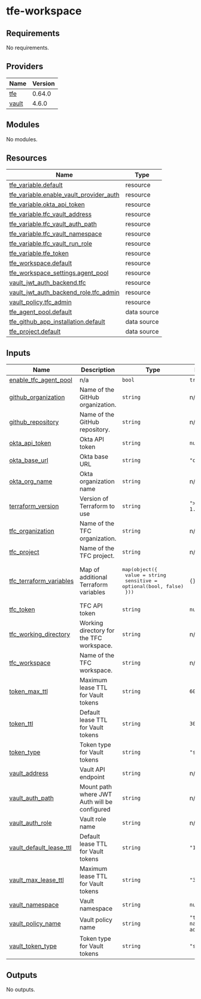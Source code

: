 # tfe-workspace

<!-- BEGIN_TF_DOCS -->
## Requirements

No requirements.

## Providers

| Name | Version |
|------|---------|
| <a name="provider_tfe"></a> [tfe](#provider\_tfe) | 0.64.0 |
| <a name="provider_vault"></a> [vault](#provider\_vault) | 4.6.0 |

## Modules

No modules.

## Resources

| Name | Type |
|------|------|
| [tfe_variable.default](https://registry.terraform.io/providers/hashicorp/tfe/latest/docs/resources/variable) | resource |
| [tfe_variable.enable_vault_provider_auth](https://registry.terraform.io/providers/hashicorp/tfe/latest/docs/resources/variable) | resource |
| [tfe_variable.okta_api_token](https://registry.terraform.io/providers/hashicorp/tfe/latest/docs/resources/variable) | resource |
| [tfe_variable.tfc_vault_address](https://registry.terraform.io/providers/hashicorp/tfe/latest/docs/resources/variable) | resource |
| [tfe_variable.tfc_vault_auth_path](https://registry.terraform.io/providers/hashicorp/tfe/latest/docs/resources/variable) | resource |
| [tfe_variable.tfc_vault_namespace](https://registry.terraform.io/providers/hashicorp/tfe/latest/docs/resources/variable) | resource |
| [tfe_variable.tfc_vault_run_role](https://registry.terraform.io/providers/hashicorp/tfe/latest/docs/resources/variable) | resource |
| [tfe_variable.tfe_token](https://registry.terraform.io/providers/hashicorp/tfe/latest/docs/resources/variable) | resource |
| [tfe_workspace.default](https://registry.terraform.io/providers/hashicorp/tfe/latest/docs/resources/workspace) | resource |
| [tfe_workspace_settings.agent_pool](https://registry.terraform.io/providers/hashicorp/tfe/latest/docs/resources/workspace_settings) | resource |
| [vault_jwt_auth_backend.tfc](https://registry.terraform.io/providers/hashicorp/vault/latest/docs/resources/jwt_auth_backend) | resource |
| [vault_jwt_auth_backend_role.tfc_admin](https://registry.terraform.io/providers/hashicorp/vault/latest/docs/resources/jwt_auth_backend_role) | resource |
| [vault_policy.tfc_admin](https://registry.terraform.io/providers/hashicorp/vault/latest/docs/resources/policy) | resource |
| [tfe_agent_pool.default](https://registry.terraform.io/providers/hashicorp/tfe/latest/docs/data-sources/agent_pool) | data source |
| [tfe_github_app_installation.default](https://registry.terraform.io/providers/hashicorp/tfe/latest/docs/data-sources/github_app_installation) | data source |
| [tfe_project.default](https://registry.terraform.io/providers/hashicorp/tfe/latest/docs/data-sources/project) | data source |

## Inputs

| Name | Description | Type | Default | Required |
|------|-------------|------|---------|:--------:|
| <a name="input_enable_tfc_agent_pool"></a> [enable\_tfc\_agent\_pool](#input\_enable\_tfc\_agent\_pool) | n/a | `bool` | `true` | no |
| <a name="input_github_organization"></a> [github\_organization](#input\_github\_organization) | Name of the GitHub organization. | `string` | n/a | yes |
| <a name="input_github_repository"></a> [github\_repository](#input\_github\_repository) | Name of the GitHub repository. | `string` | n/a | yes |
| <a name="input_okta_api_token"></a> [okta\_api\_token](#input\_okta\_api\_token) | Okta API token | `string` | `null` | no |
| <a name="input_okta_base_url"></a> [okta\_base\_url](#input\_okta\_base\_url) | Okta base URL | `string` | `"okta.com"` | no |
| <a name="input_okta_org_name"></a> [okta\_org\_name](#input\_okta\_org\_name) | Okta organization name | `string` | n/a | yes |
| <a name="input_terraform_version"></a> [terraform\_version](#input\_terraform\_version) | Version of Terraform to use | `string` | `">= 1.11.0"` | no |
| <a name="input_tfc_organization"></a> [tfc\_organization](#input\_tfc\_organization) | Name of the TFC organization. | `string` | n/a | yes |
| <a name="input_tfc_project"></a> [tfc\_project](#input\_tfc\_project) | Name of the TFC project. | `string` | n/a | yes |
| <a name="input_tfc_terraform_variables"></a> [tfc\_terraform\_variables](#input\_tfc\_terraform\_variables) | Map of additional Terraform variables | <pre>map(object({<br/>    value     = string<br/>    sensitive = optional(bool, false)<br/>  }))</pre> | `{}` | no |
| <a name="input_tfc_token"></a> [tfc\_token](#input\_tfc\_token) | TFC API token | `string` | `null` | no |
| <a name="input_tfc_working_directory"></a> [tfc\_working\_directory](#input\_tfc\_working\_directory) | Working directory for the TFC workspace. | `string` | n/a | yes |
| <a name="input_tfc_workspace"></a> [tfc\_workspace](#input\_tfc\_workspace) | Name of the TFC workspace. | `string` | n/a | yes |
| <a name="input_token_max_ttl"></a> [token\_max\_ttl](#input\_token\_max\_ttl) | Maximum lease TTL for Vault tokens | `string` | `600` | no |
| <a name="input_token_ttl"></a> [token\_ttl](#input\_token\_ttl) | Default lease TTL for Vault tokens | `string` | `300` | no |
| <a name="input_token_type"></a> [token\_type](#input\_token\_type) | Token type for Vault tokens | `string` | `"service"` | no |
| <a name="input_vault_address"></a> [vault\_address](#input\_vault\_address) | Vault API endpoint | `string` | n/a | yes |
| <a name="input_vault_auth_path"></a> [vault\_auth\_path](#input\_vault\_auth\_path) | Mount path where JWT Auth will be configured | `string` | n/a | yes |
| <a name="input_vault_auth_role"></a> [vault\_auth\_role](#input\_vault\_auth\_role) | Vault role name | `string` | n/a | yes |
| <a name="input_vault_default_lease_ttl"></a> [vault\_default\_lease\_ttl](#input\_vault\_default\_lease\_ttl) | Default lease TTL for Vault tokens | `string` | `"10m"` | no |
| <a name="input_vault_max_lease_ttl"></a> [vault\_max\_lease\_ttl](#input\_vault\_max\_lease\_ttl) | Maximum lease TTL for Vault tokens | `string` | `"30m"` | no |
| <a name="input_vault_namespace"></a> [vault\_namespace](#input\_vault\_namespace) | Vault namespace | `string` | `null` | no |
| <a name="input_vault_policy_name"></a> [vault\_policy\_name](#input\_vault\_policy\_name) | Vault policy name | `string` | `"tfc-namespace-admin"` | no |
| <a name="input_vault_token_type"></a> [vault\_token\_type](#input\_vault\_token\_type) | Token type for Vault tokens | `string` | `"service"` | no |

## Outputs

No outputs.
<!-- END_TF_DOCS -->
